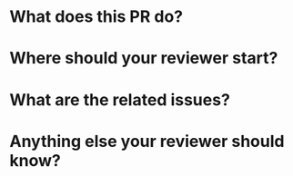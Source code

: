 # What does this PR do?



# Where should your reviewer start?



# What are the related issues?



# Anything else your reviewer should know?



